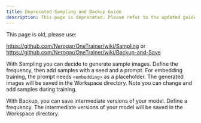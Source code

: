 ```yaml
---
title: Deprecated Sampling and Backup Guide
description: This page is deprecated. Please refer to the updated guides for sampling and backup procedures.
---
```


This page is old, please use:

https://github.com/Nerogar/OneTrainer/wiki/Sampling 
or
https://github.com/Nerogar/OneTrainer/wiki/Backup-and-Save

With Sampling you can decide to generate sample images. 
Define the frequency, then add samples with a seed and a prompt. For embedding training, the prompt needs `<embedding>` as a placeholder.
The generated images will be saved in the Workspace directory. Note you can change and add samples during training.

With Backup, you can save intermediate versions of your model.
Define a frequency. The intermediate versions of your model will be saved in the Workspace directory.